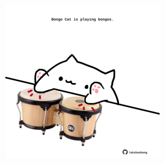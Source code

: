 <!-- built at 29/04/2025, 01:27:58 UTC -->
<p align="center">
  <img width="500" height="500" src="./ReadmeImage.svg">
</p>
